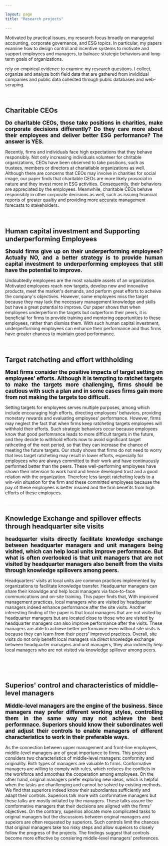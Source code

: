 ```yaml
---

layout: page
title: "Research projects"

---
```



Motivated by practical issues, my research focus broadly on managerial accounting, corporate governance, and ESG topics. In particular, my papers examine how to design control and incentive systems to motivate and support employees and managers, to balnace strategic behaviors and long-term goals of organizations.

 rely on empirical evidence to examine my research questions. I collect, organize and analyze both field data that are gathered from invididual companies and public data collected through public databases and web-scraping. 
<br>
<br>
<hr style="background-color: whitesmoke">

## Charitable CEOs
<div style="background-color: whitesmoke; color: black; font-size: 17px; text-align: justify">  <b>Do charitable CEOs, those take positions in charities, make corporate decisions differently? Do they care more about their employees and deliver better ESG performance? The answer is YES. </b> 
</div>

Recently, firms and individuals face high expectations that they behave responsibly. Not only increasing individuals volunteer for chritable organizations, CEOs have been observed to take positions, such as trustees, members or directors at chariatlable organizations as well. Although there are concerns that CEOs may involve in charities for social image, our paper finds that charitable CEOs are more likely prosocial in nature and they invest more in ESG activities. Consequently, their behaviors are appreciated by the employees. Meanwhile, charitable CEOs behave responsibly in other corporate decisions as well, such as issuing financial reports of greater qualtiy and providing more accurate management forecasts to stakeholders.
<br>
<br>
<hr style="background-color: whitesmoke">

## Human capital investment and Supporting underperforming Employees
 <div style="background-color: whitesmoke; color: black; font-size: 17px; text-align: justify"> <b> Should firms give up on their underperforming employees? Actually NO, and a better strategy is to provide human capital investment to underperforming employees that still have the potential to improve. </b>
 </div>

Undoubtedly employees are the most valuable assets of an organization. Motivated employees reach new targets, develop new and innovative products, meet the market's demands, and perform great efforts to acheive the company's objectives. However, some employees miss the target because they may lack the necessary management knowledge and skills but have a great potential to improve. Our paper shows that when employees underperform the targets but outperform their peers, it is beneficial for firms to provide training and mentoring opportunities to these employees, rather than dismiss them. With such human capital investment, underperforming employees can enhance their performance and thus firms have greater chances to maintain good performance. 
<br>
<br>
<hr style="background-color: whitesmoke">

## Target ratcheting and effort withholding
 <div style="background-color: whitesmoke; color: black; font-size: 17px; text-align: justify"> <b> Most firms consider the positive impacts of target setting on employees' efforts. Although it is tempting to ratchet targets to make the targets more challenging, firms should be cautious with such a plan and in some cases firms gain more from not making the targets too difficult. </b>
 </div>

Setting targets for employees serves multiple purposes, among which include encouraging high efforts, directing employees' behaviors, providing monetary rewards and evaluating employees' performance. However, firms may neglect the fact that when firms keep ratcheting targets employees will withhold their efforts. Such strategic behaviors occur because employees know that good perfomrance leads to more difficult targets in the future, and they decide to withhold efforts now to avoid significant target rathceting of the next period, so that they can increase the chance of meeting the future targets. Our study shows that firms do not need to worry that less target ratcheting may result in lower efforts, especially for employees who are always committed to their work and have continuously performed better than the peers. These well-performing employees have shown their intension to work hard and hence developed trust and a good relation with the organization. Therefore less target ratcheting leads to a win-win situation for the firm and these committed employees because the pay of these employees is better insured and the firm benefits from high efforts of these employees. 
<br>
<br>
<hr style="background-color: whitesmoke">

## Knowledge Exchange and spillover effects through headquarter site visits
 <div style="background-color: whitesmoke; color: black; font-size: 17px; text-align: justify"> <b> headquarter visits directly facilitate knowledge exchange between headquarter managers and unit managers being visited, which can help local units improve performnace. But what is often overlooked is that unit managers that are not visited by headquarter managers also beneift from the visits through knowledge spillovers among peers.</b>
 </div>

Headquarters' visits at local units are common practices implemented by organizations to facilitate knowledge transfer. Headquarter managers can share their knowldge and help local managers via face-to-face communications and on-site training. This paper finds that, With improved management practices, local managers who are visited by headquarter managers indeed enhance performance after the site visits. Another interesting finding of the paper is that local managers that are not visited by headquarter managers but are located close to those who are visited by headquarter managers can also improve performance after the visits. These managers are able to achieve better performance even without site visits is because they can learn from their peers' improved practices. Overall, site visits do not only benefit local managers via direct knowledge exchange between headquarter managers and unit managers, they also indirectly help local managers who are not visited via knowledge spillover among peers.  

<br>
<br>
<hr style="background-color: whitesmoke">

## Superios' control and characteristics of middle-level managers
 <div style="background-color: whitesmoke; color: black; font-size: 17px; text-align: justify"> <b> Middle-level managers are the engine of the business. Since managers may prefer different working styles, controlling them in the same way may not achieve the best performnace. Superiors should know their subordinates well and adjust their controls to enable managers of different characteristics to work in their preferable ways.
 </b>
 </div>

As the connection between upper management and front-line employees, middle-level managers are of great importance to firms. This project considers two characteristics of middle-level managers: conformity and originality. Both types of managers are valuable to firms. Conformative managers are willing to comply with rules, which reduces the conflicts in the workforce and smoothes the cooperation among employees. On the other hand, original managers prefer exploring new ideas, which is helpful when the tasks are chanllenging and cannot be solved by existing methods. We find that superiors indeed know their subordiantes sufficiently and adapt their controls. Superiors talk more with conformative managers but these talks are mostly initiated by the managers. These talks assure the comformative managers that their decisions are aligned with the firms' objectives. On the contrary, supeirios allocate more complicated tasks to original managers but the discussions between original managers and supeiors are often requested by superiors. Such controls limit the chances that original managers take too risky steps and allow supeiors to closely follow the progress of the projects. The findings suggest that controls become more effective by consiering middle-level managers' preferences.
<br>
<br>